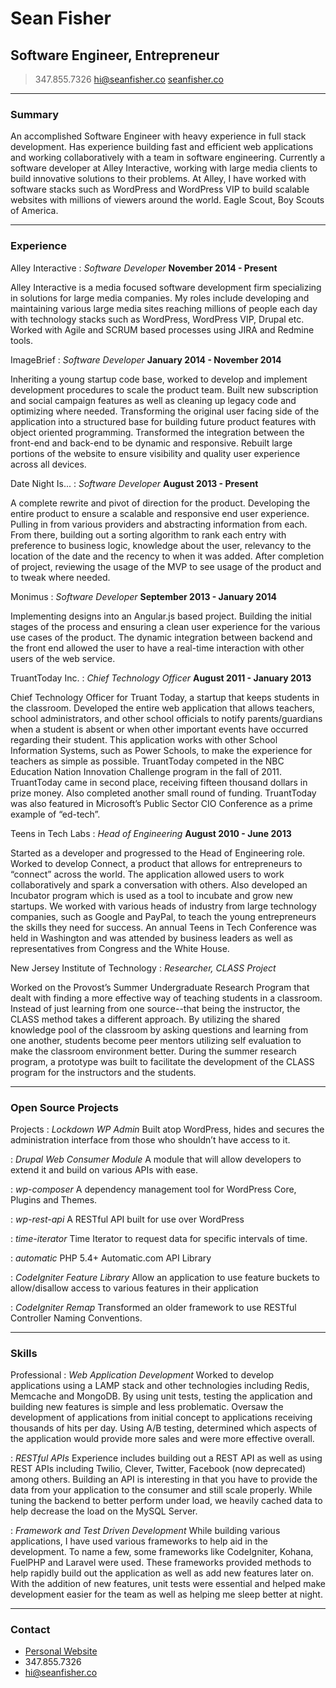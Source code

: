 # Sean Fisher
## Software Engineer, Entrepreneur

> 347.855.7326
> <hi@seanfisher.co>
> [seanfisher.co](http://seanfisher.co/)

------

### Summary

An accomplished Software Engineer with heavy experience in full stack development. Has experience building fast and efficient web applications and working collaboratively with a team in software engineering. Currently a software developer at Alley Interactive, working with large media clients to build innovative solutions to their problems. At Alley, I have worked with software stacks such as WordPress and WordPress VIP to build scalable websites with millions of viewers around the world. Eagle Scout, Boy Scouts of America.

------

### Experience

Alley Interactive
: *Software Developer*
__November 2014 - Present__

  Alley Interactive is a media focused software development firm specializing in solutions for large media companies. My roles include developing and maintaining various large media sites reaching millions of people each day with technology stacks such as WordPress, WordPress VIP, Drupal etc. Worked with Agile and SCRUM based processes using JIRA and Redmine tools.

ImageBrief
: *Software Developer*
__January 2014 - November 2014__

  Inheriting a young startup code base, worked to develop and implement development procedures to scale the product team. Built new subscription and social campaign features as well as cleaning up legacy code and optimizing where needed. Transforming the original user facing side of the application into a structured base for building future product features with object oriented programming. Transformed the integration between the front-end and back-end to be dynamic and responsive. Rebuilt large portions of the website to ensure visibility and quality user experience across all devices.

Date Night Is...
: *Software Developer*
__August 2013 - Present__

  A complete rewrite and pivot of direction for the product. Developing the entire product to ensure a scalable and responsive end user experience. Pulling in from various providers and abstracting information from each. From there, building out a sorting algorithm to rank each entry with preference to business logic, knowledge about the user, relevancy to the location of the date and the recency to when it was added. After completion of project, reviewing the usage of the MVP to see usage of the product and to tweak where needed.

Monimus
: *Software Developer*
__September 2013 - January 2014__

  Implementing designs into an Angular.js based project. Building the initial stages of the process and ensuring a clean user experience for the various use cases of the product. The dynamic integration between backend and the front end allowed the user to have a real-time interaction with other users of the web service.

TruantToday Inc.
: *Chief Technology Officer*
__August 2011 - January 2013__

  Chief Technology Officer for Truant Today, a startup that keeps students in the classroom. Developed the entire web application that allows teachers, school administrators, and other school officials to notify parents/guardians when a student is absent or when other important events have occurred regarding their student. This application works with other School Information Systems, such as Power Schools, to make the experience for teachers as simple as possible. TruantToday competed in the NBC Education Nation Innovation Challenge program in the fall of 2011. TruantToday came in second place, receiving fifteen thousand dollars in prize money. Also completed another small round of funding. TruantToday was also featured in Microsoft’s Public Sector CIO Conference as a prime example of “ed-tech”.


Teens in Tech Labs
: *Head of Engineering*
__August 2010 - June 2013__

  Started as a developer and progressed to the Head of Engineering role. Worked to develop Connect, a product that allows for entrepreneurs to “connect” across the world. The application allowed users to work collaboratively and spark a conversation with others. Also developed an Incubator program which is used as a tool to incubate and grow new startups. We worked with various heads of industry from large technology companies, such as Google and PayPal, to teach the young entrepreneurs the skills they need for success. An annual Teens in Tech Conference was held in Washington and was attended by business leaders as well as representatives from Congress and the White House.

New Jersey Institute of Technology
: *Researcher, CLASS Project*

  Worked on the Provost’s Summer Undergraduate Research Program that dealt with finding a more effective way of teaching students in a classroom. Instead of just learning from one source--that being the instructor, the CLASS method takes a different approach. By utilizing the shared knowledge pool of the classroom by asking questions and learning from one another, students become peer mentors utilizing self evaluation to make the classroom environment better. During the summer research program, a prototype was built to facilitate the development of the CLASS program for the instructors and the students.


-----

### Open Source Projects

Projects
: *Lockdown WP Admin*
  Built atop WordPress, hides and secures the administration interface from those who shouldn’t have access to it.

: *Drupal Web Consumer Module*
  A module that will allow developers to extend it and build on various APIs with ease.

: *wp-composer*
  A dependency management tool for WordPress Core, Plugins and Themes.

: *wp-rest-api*
  A RESTful API built for use over WordPress

: *time-iterator*
  Time Iterator to request data for specific intervals of time.

: *automatic*
  PHP 5.4+ Automatic.com API Library

: *CodeIgniter Feature Library*
  Allow an application to use feature buckets to allow/disallow access to various features in their application

: *CodeIgniter Remap*
  Transformed an older framework to use RESTful Controller Naming Conventions.


------

### Skills

Professional
: *Web Application Development​*
  Worked to develop applications using a LAMP stack and other technologies including Redis, Memcache and MongoDB. By using unit tests, testing the application and building new features is simple and less problematic. Oversaw the development of applications from initial concept to applications receiving thousands of hits per day. Using A/B testing, determined which aspects of the application would provide more sales and were more effective overall.


: *RESTful APIs​*
  Experience includes building out a REST API as well as using REST APIs including Twilio, Clever, Twitter, Facebook (now deprecated) among others. Building an API is interesting in that you have to provide the data from your application to the consumer and still scale properly. While tuning the backend to better perform under load, we heavily cached data to help decrease the load on the MySQL Server.

: *Framework and Test Driven Development​*
  While building various applications, I have used various frameworks to help aid in the development. To name a few, some frameworks like CodeIgniter, Kohana, FuelPHP and Laravel were used. These frameworks provided methods to help rapidly build out the application as well as add new features later on. With the addition of new features, unit tests were essential and helped make development easier for the team as well as helping me sleep better at night.

------

### Contact

- [Personal Website](http://seanfisher.co)
- 347.855.7326
- <hi@seanfisher.co>
